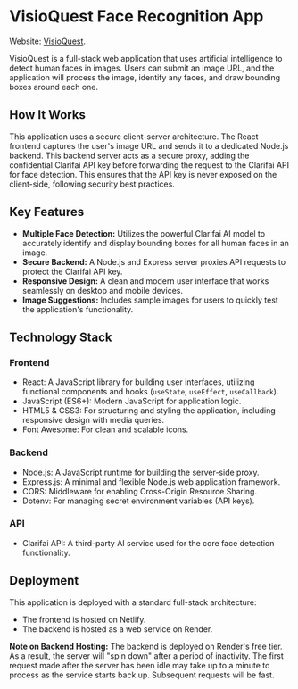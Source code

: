 # VisioQuest Face Recognition App

Website: [VisioQuest](https://face-recognition-visioquest.netlify.app).

VisioQuest is a full-stack web application that uses artificial intelligence to detect human faces in images. Users can submit an image URL, and the application will process the image, identify any faces, and draw bounding boxes around each one.

## How It Works

This application uses a secure client-server architecture. The React frontend captures the user's image URL and sends it to a dedicated Node.js backend. This backend server acts as a secure proxy, adding the confidential Clarifai API key before forwarding the request to the Clarifai API for face detection. This ensures that the API key is never exposed on the client-side, following security best practices.

## Key Features

- **Multiple Face Detection:** Utilizes the powerful Clarifai AI model to accurately identify and display bounding boxes for all human faces in an image.
- **Secure Backend:** A Node.js and Express server proxies API requests to protect the Clarifai API key.
- **Responsive Design:** A clean and modern user interface that works seamlessly on desktop and mobile devices.
- **Image Suggestions:** Includes sample images for users to quickly test the application's functionality.

## Technology Stack

### Frontend

- React: A JavaScript library for building user interfaces, utilizing functional components and hooks (`useState`, `useEffect`, `useCallback`).
- JavaScript (ES6+): Modern JavaScript for application logic.
- HTML5 & CSS3: For structuring and styling the application, including responsive design with media queries.
- Font Awesome: For clean and scalable icons.

### Backend

- Node.js: A JavaScript runtime for building the server-side proxy.
- Express.js: A minimal and flexible Node.js web application framework.
- CORS: Middleware for enabling Cross-Origin Resource Sharing.
- Dotenv: For managing secret environment variables (API keys).

### API

- Clarifai API: A third-party AI service used for the core face detection functionality.

## Deployment

This application is deployed with a standard full-stack architecture:

- The frontend is hosted on Netlify.
- The backend is hosted as a web service on Render.

**Note on Backend Hosting:** The backend is deployed on Render's free tier. As a result, the server will "spin down" after a period of inactivity. The first request made after the server has been idle may take up to a minute to process as the service starts back up. Subsequent requests will be fast.

